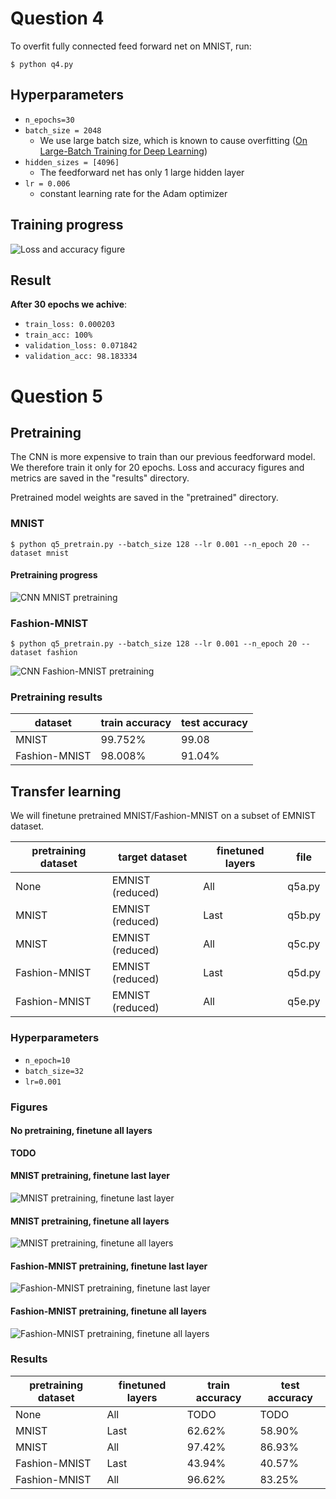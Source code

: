 # Question 4
To overfit fully connected feed forward net on MNIST, run:
```
$ python q4.py
```

## Hyperparameters 
- `n_epochs=30`
- `batch_size = 2048`
    - We use large batch size, which is known to cause overfitting ([On Large-Batch Training for Deep Learning](https://arxiv.org/abs/1609.04836))
- `hidden_sizes = [4096]`
    - The feedforward net has only 1 large hidden layer
- `lr = 0.006`
    - constant learning rate for the Adam optimizer

## Training progress
![Loss and accuracy figure](q4_mnist_overfit_acc_loss_figure.png)


## Result
**After 30 epochs we achive**:
- `train_loss: 0.000203`
- `train_acc: 100%`
- `validation_loss: 0.071842`
- `validation_acc: 98.183334`

# Question 5

## Pretraining
The CNN is more expensive to train than our previous feedforward model. We therefore train it only for 20 epochs.
Loss and accuracy figures and metrics are saved in the "results" directory.

Pretrained model weights are saved in the "pretrained" directory.


### **MNIST**
```
$ python q5_pretrain.py --batch_size 128 --lr 0.001 --n_epoch 20 --dataset mnist
```

#### **Pretraining progress**
![CNN MNIST pretraining](results/mnist_pretraining_n_epoch=20,bs=128,lr=0.001.png)

### **Fashion-MNIST**
```
$ python q5_pretrain.py --batch_size 128 --lr 0.001 --n_epoch 20 --dataset fashion
```

![CNN Fashion-MNIST pretraining](results/fashion_pretraining_n_epoch=20,bs=128,lr=0.001.png)


### Pretraining results
|dataset|train accuracy|test accuracy|
|-|-|-|
|MNIST|99.752%|99.08|
|Fashion-MNIST|98.008%|91.04%|


## Transfer learning
We will finetune pretrained MNIST/Fashion-MNIST on a subset of EMNIST dataset.


|pretraining dataset|target dataset|finetuned layers|file|
|-|-|-|-|
|None|EMNIST (reduced)|All|q5a.py
|MNIST|EMNIST (reduced)|Last|q5b.py
|MNIST|EMNIST (reduced)|All|q5c.py
|Fashion-MNIST|EMNIST (reduced)|Last|q5d.py
|Fashion-MNIST|EMNIST (reduced)|All|q5e.py


### Hyperparameters
- `n_epoch=10`
- `batch_size=32`
- `lr=0.001`

### Figures

#### No pretraining, finetune all layers
**TODO**

#### MNIST pretraining, finetune last layer
![MNIST pretraining, finetune last layer](results/pretrain_MNIST_finetune_last_layer_n_epoch=10,bs=32,lr=0.001.png)

#### MNIST pretraining, finetune all layers
![MNIST pretraining, finetune all layers](results/pretrain_MNIST_finetune_all_layers_n_epoch=10,bs=32,lr=0.001.png)

#### Fashion-MNIST pretraining, finetune last layer
![Fashion-MNIST pretraining, finetune last layer](results/pretrain_Fashion-MNIST_finetune_last_layer_n_epoch=10,bs=32,lr=0.001.png)

#### Fashion-MNIST pretraining, finetune all layers
![Fashion-MNIST pretraining, finetune all layers](results/pretrain_Fashion-MNIST_finetune_all_layers_n_epoch=10,bs=32,lr=0.001.png)


### Results

|pretraining dataset|finetuned layers|train accuracy|test accuracy
|-|-|-|-|
|None|All|TODO|TODO|
|MNIST|Last|62.62%|58.90%|
|MNIST|All|97.42%|86.93%|
|Fashion-MNIST|Last|43.94%|40.57%|
|Fashion-MNIST|All|96.62%|83.25%|
